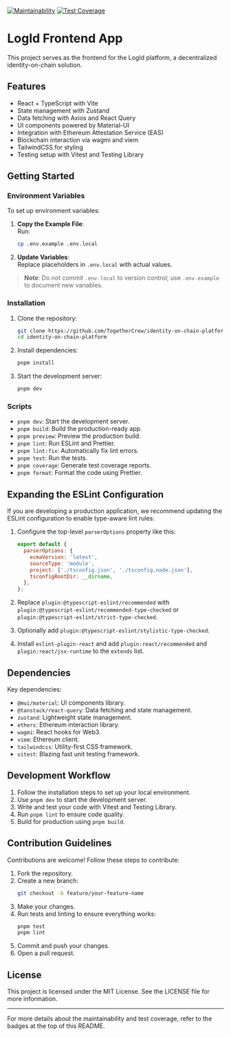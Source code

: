 [![Maintainability](https://api.codeclimate.com/v1/badges/94d9f25b5a7480c7f98e/maintainability)](https://codeclimate.com/github/TogetherCrew/identity-on-chain-platform/maintainability)
[![Test Coverage](https://api.codeclimate.com/v1/badges/94d9f25b5a7480c7f98e/test_coverage)](https://codeclimate.com/github/TogetherCrew/identity-on-chain-platform/test_coverage)

# LogId Frontend App

This project serves as the frontend for the LogId platform, a decentralized identity-on-chain solution.

## Features

- React + TypeScript with Vite
- State management with Zustand
- Data fetching with Axios and React Query
- UI components powered by Material-UI
- Integration with Ethereum Attestation Service (EAS)
- Blockchain interaction via wagmi and viem
- TailwindCSS for styling
- Testing setup with Vitest and Testing Library

## Getting Started

### Environment Variables

To set up environment variables:

1. **Copy the Example File**:  
   Run:

   ```bash
   cp .env.example .env.local
   ```

2. **Update Variables**:  
   Replace placeholders in `.env.local` with actual values.

> **Note**: Do not commit `.env.local` to version control; use `.env.example` to document new variables.

### Installation

1. Clone the repository:

   ```bash
   git clone https://github.com/TogetherCrew/identity-on-chain-platform.git
   cd identity-on-chain-platform
   ```

2. Install dependencies:

   ```bash
   pnpm install
   ```

3. Start the development server:
   ```bash
   pnpm dev
   ```

### Scripts

- `pnpm dev`: Start the development server.
- `pnpm build`: Build the production-ready app.
- `pnpm preview`: Preview the production build.
- `pnpm lint`: Run ESLint and Prettier.
- `pnpm lint:fix`: Automatically fix lint errors.
- `pnpm test`: Run the tests.
- `pnpm coverage`: Generate test coverage reports.
- `pnpm format`: Format the code using Prettier.

## Expanding the ESLint Configuration

If you are developing a production application, we recommend updating the ESLint configuration to enable type-aware lint rules:

1. Configure the top-level `parserOptions` property like this:

   ```js
   export default {
     parserOptions: {
       ecmaVersion: 'latest',
       sourceType: 'module',
       project: ['./tsconfig.json', './tsconfig.node.json'],
       tsconfigRootDir: __dirname,
     },
   };
   ```

2. Replace `plugin:@typescript-eslint/recommended` with `plugin:@typescript-eslint/recommended-type-checked` or `plugin:@typescript-eslint/strict-type-checked`.

3. Optionally add `plugin:@typescript-eslint/stylistic-type-checked`.

4. Install `eslint-plugin-react` and add `plugin:react/recommended` and `plugin:react/jsx-runtime` to the `extends` list.

## Dependencies

Key dependencies:

- `@mui/material`: UI components library.
- `@tanstack/react-query`: Data fetching and state management.
- `zustand`: Lightweight state management.
- `ethers`: Ethereum interaction library.
- `wagmi`: React hooks for Web3.
- `viem`: Ethereum client.
- `tailwindcss`: Utility-first CSS framework.
- `vitest`: Blazing fast unit testing framework.

## Development Workflow

1. Follow the installation steps to set up your local environment.
2. Use `pnpm dev` to start the development server.
3. Write and test your code with Vitest and Testing Library.
4. Run `pnpm lint` to ensure code quality.
5. Build for production using `pnpm build`.

## Contribution Guidelines

Contributions are welcome! Follow these steps to contribute:

1. Fork the repository.
2. Create a new branch:
   ```bash
   git checkout -b feature/your-feature-name
   ```
3. Make your changes.
4. Run tests and linting to ensure everything works:
   ```bash
   pnpm test
   pnpm lint
   ```
5. Commit and push your changes.
6. Open a pull request.

## License

This project is licensed under the MIT License. See the LICENSE file for more information.

---

For more details about the maintainability and test coverage, refer to the badges at the top of this README.
